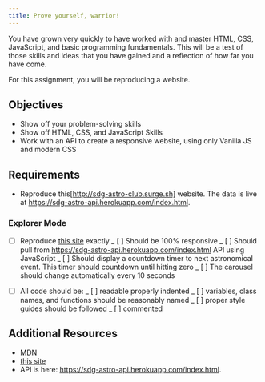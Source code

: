 ```yaml
---
title: Prove yourself, warrior!
---
```


You have grown very quickly to have worked with and master HTML, CSS, JavaScript, and basic programming fundamentals. This will be a test of those skills and ideas that you have gained and a reflection of how far you have come.

For this assignment, you will be reproducing a website.

## Objectives

- Show off your problem-solving skills
- Show off HTML, CSS, and JavaScript Skills
- Work with an API to create a responsive website, using only Vanilla JS and modern CSS

## Requirements

- Reproduce this[http://sdg-astro-club.surge.sh] website. The data is live at https://sdg-astro-api.herokuapp.com/index.html.

### Explorer Mode

- [ ] Reproduce [this site](http://sdg-astro-club.surge.sh) exactly
      _ [ ] Should be 100% responsive
      _ [ ] Should pull from https://sdg-astro-api.herokuapp.com/index.html API using JavaScript
      _ [ ] Should display a countdown timer to next astronomical event. This timer should countdown until hitting zero
      _ [ ] The carousel should change automatically every 10 seconds

- [ ] All code should be:
      _ [ ] readable properly indented
      _ [ ] variables, class names, and functions should be reasonably named
      _ [ ] proper style guides should be followed
      _ [ ] commented

## Additional Resources

- [MDN](https://developer.mozilla.org/en-US/)
- [this site](http://sdg-astro-club.surge.sh)
- API is here: https://sdg-astro-api.herokuapp.com/index.html.
